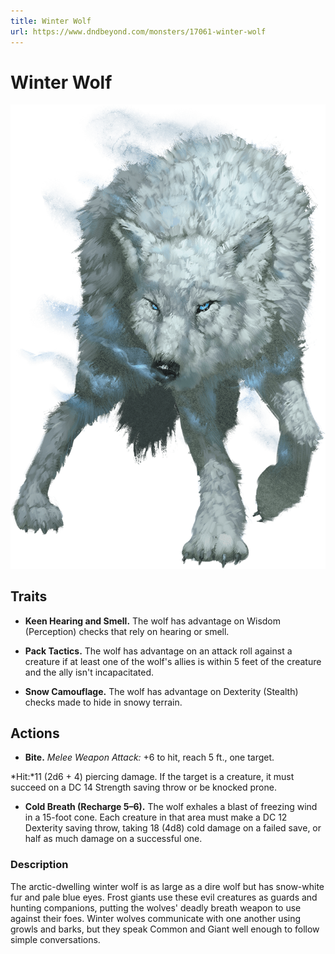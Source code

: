 ```yaml
---
title: Winter Wolf
url: https://www.dndbeyond.com/monsters/17061-winter-wolf
---
```


# Winter Wolf

![Winter Wolf](winter-wolf.png)

## Traits

* **Keen Hearing and Smell.** The wolf has advantage on Wisdom (Perception) checks that rely on hearing or smell.

* **Pack Tactics.** The wolf has advantage on an attack roll against a creature if at least one of the wolf's allies is within 5 feet of the creature and the ally isn't incapacitated.

* **Snow Camouflage.** The wolf has advantage on Dexterity (Stealth) checks made to hide in snowy terrain.

## Actions

* **Bite.** *Melee Weapon Attack:* +6 to hit, reach 5 ft., one target.

*Hit:*11 (2d6 + 4) piercing damage. If the target is a creature, it must succeed on a DC 14 Strength saving throw or be knocked prone.

* **Cold Breath (Recharge 5–6).** The wolf exhales a blast of freezing wind in a 15-foot cone. Each creature in that area must make a DC 12 Dexterity saving throw, taking 18 (4d8) cold damage on a failed save, or half as much damage on a successful one.

### Description

The arctic-dwelling winter wolf is as large as a dire wolf but has snow-white fur and pale blue eyes. Frost giants use these evil creatures as guards and hunting companions, putting the wolves' deadly breath weapon to use against their foes. Winter wolves communicate with one another using growls and barks, but they speak Common and Giant well enough to follow simple conversations.